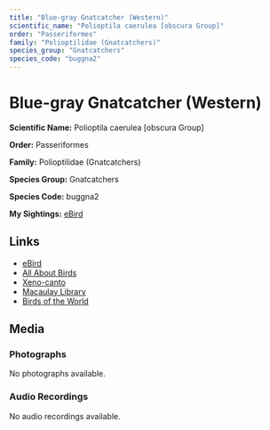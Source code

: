 ```yaml
---
title: "Blue-gray Gnatcatcher (Western)"
scientific_name: "Polioptila caerulea [obscura Group]"
order: "Passeriformes"
family: "Polioptilidae (Gnatcatchers)"
species_group: "Gnatcatchers"
species_code: "buggna2"
---
```


# Blue-gray Gnatcatcher (Western)

**Scientific Name:** Polioptila caerulea [obscura Group]

**Order:** Passeriformes

**Family:** Polioptilidae (Gnatcatchers)

**Species Group:** Gnatcatchers

**Species Code:** buggna2

**My Sightings:** [eBird](https://ebird.org/lifelist?r=world&time=life&spp=buggna2)

## Links
* [eBird](https://ebird.org/species/buggna2) 
* [All About Birds](https://www.allaboutbirds.org/guide/buggna2) 
* [Xeno-canto](https://www.xeno-canto.org/species/polioptila-caerulea-[obscura-group]) 
* [Macaulay Library](https://search.macaulaylibrary.org/catalog?taxonCode=buggna2&sort=rating_rank_desc)
* [Birds of the World](https://birdsoftheworld.org/bow/species/buggna2)

## Media
### Photographs
No photographs available.

### Audio Recordings
No audio recordings available.
